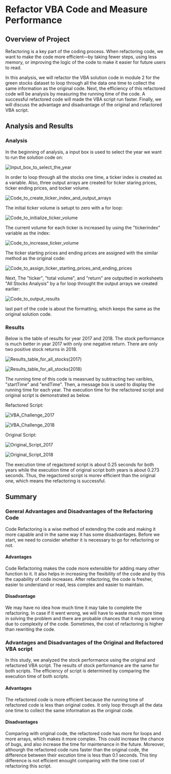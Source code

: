 # Refactor VBA Code and Measure Performance




## Overview of Project

Refactoring is a key part of the coding process. When refactoring code, we want to make the code more efficient—by taking fewer steps, using less memory, or improving the logic of the code to make it easier for future users to read.

In this analysis, we will refactor the VBA solution code in module 2 for the green stocks dataset to loop through all the data one time to collect the same information as the original code. Next, the efficiency of this refactored code will be analysis by measuring the running time of the code. A successful refactored code will made the VBA script run faster. Finally, we will discuss the advantage and disadvantage of the original and refactored VBA script.





## Analysis and Results


### Analysis


In the beginning of analysis, a input box is used to select the year we want to run the solution code on:

![Input_box_to_select_the_year](Resources/Input_box_to_select_the_year.png)



In order to loop through all the stocks one time, a ticker index is created as a variable. Also, three output arrays are created for ticker staring prices, ticker ending prices, and tocker volume.

![Code_to_create_ticker_index_and_output_arrays](Resources/Code_to_create_ticker_index_and_output_arrays.png)



The initial ticker volume is setupt to zero with a for loop:

![Code_to_initialize_ticker_volume](Resources/Code_to_initialize_ticker_volume.png)



The current volume for each ticker is increased by using the "tickerindex" variable as the index:

![Code_to_increase_ticker_volume](Resources/Code_to_increase_ticker_volume.png)



The ticker starting prices and ending prices are assigned with the similar method as the original code:

![Code_to_assign_ticker_starting_prices_and_ending_prices](Resources/Code_to_assign_ticker_starting_prices_and_ending_prices.png)



Next, The "ticker", "total volume", and "return" are outputted in worksheets "All Stocks Analysis" by a for loop throught the output arrays we created earlier:

![Code_to_output_results](Resources/Code_to_output_results.png)



last part of the code is about the formatting, which keeps the same as the original solution code.




### Results


Below is the table of results for year 2017 and 2018. The stock performance is much better in year 2017 with only one negative return. There are only two positive stock returns in 2018. 

![Results_table_for_all_stocks(2017)](Resources/Results_table_for_all_stocks(2017).png)

![Results_table_for_all_stocks(2018)](Resources/Results_table_for_all_stocks(2018).png)



The running time of this code is measrued by subtracting two varibles, "startTime" and "endTime". Then, a message box is used to display the running time for each year. The execution time for the refactored script and original script is demonstrated as below.

Refactored Script:

![VBA_Challenge_2017](Resources/VBA_Challenge_2017.png)

![VBA_Challenge_2018](Resources/VBA_Challenge_2018.png)


Original Script:

![Original_Script_2017](Resources/Original_Script_2017.png)

![Original_Script_2018](Resources/Original_Script_2018.png)


The execution time of regactored script is about 0.25 seconds for both years while the execution time of original script both years is about 0.273 seconds. Thus, the regactored script is morev efficient than the original one, which means the refactoring is successful.





## Summary

### Gereral Advantages and Disadvantages of the Refactoring Code

Code Refactoring is a wise method of extending the code and making it more capable and in the same way it has some disadvantages. Before we start, we need to consider whether it is necessary to go for refactoring or not.


#### Advantages

Code Refactoring makes the code more extensible for adding many other function to it. It also helps in increasing the flexibility of the code and by this the capability of code increases. After refactoring, the code is fresher, easier to understand or read, less complex and easier to maintain.


#### Disadvantage

We may have no idea how much time it may take to complete the refactoring. In case if it went wrong, we will have to waste much more time in solving the problem and there are probable chances that it may go wrong due to complexity of the code. Sometimes, the cost of refactoring is higher than rewriting the code.




### Advantages and Disadvantages of the Original and Refactored VBA script

In this study, we analyzed the stock performance using the original and refactored VBA script. The results of stock performance are the same for both scripts. The efficiency of script is determined by comparing the execution time of both scripts. 


#### Advantages

The refactored code is more efficient because the running time of refactored code is less than original codes. It only loop through all the data one time to collect the same information as the original code.


#### Disadvantages

Comparing with original code, the refactored code has more for loops and more arrays, which makes it more complex. This could increase the chance of bugs, and also increase the time for maintenance in the future.  Moreover, althourgh the refactored code runs faster than the original code, the difference between their excution time is less than 0.1 seconds. This tiny difference is not efficient enought comparing with the time cost of refactoring this script.

